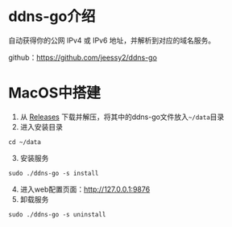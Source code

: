 # ddns-go介绍

自动获得你的公网 IPv4 或 IPv6 地址，并解析到对应的域名服务。

github：https://github.com/jeessy2/ddns-go

# MacOS中搭建

1. 从 [Releases](https://github.com/jeessy2/ddns-go/releases) 下载并解压，将其中的ddns-go文件放入`~/data`目录
2. 进入安装目录

```
cd ~/data
```

3. 安装服务

```
sudo ./ddns-go -s install
```

4. 进入web配置页面：http://127.0.0.1:9876
5. 卸载服务

```
sudo ./ddns-go -s uninstall